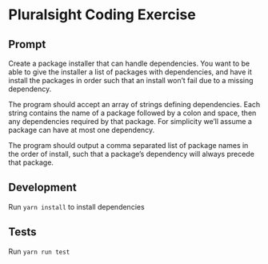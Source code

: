 # Pluralsight Coding Exercise

## Prompt
Create a package installer that can handle dependencies. You want to be able to give the installer a list of packages with dependencies, and have it install the packages in order such that an install won’t fail due to a missing dependency.

The program should accept an array of strings defining dependencies. Each string contains the name of a package followed by a colon and space, then any dependencies required by that package. For simplicity we’ll assume a package can have at most one dependency.

The program should output a comma separated list of package names in the order of install, such that a package’s dependency will always precede that package.

## Development
Run `yarn install` to install dependencies

## Tests
Run `yarn run test`

